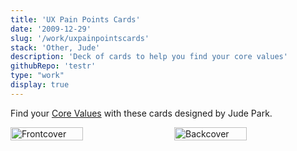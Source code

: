 ```yaml
---
title: 'UX Pain Points Cards'
date: '2009-12-29'
slug: '/work/uxpainpointscards'
stack: 'Other, Jude'
description: 'Deck of cards to help you find your core values'
githubRepo: 'testr'
type: "work"  
display: true
---
```


Find your [Core Values](https://issuu.com/judepark/docs/bookofrevelations) with these cards designed by Jude Park.


<div style="display: flex; justify-content: space-between;">
  <img src="https://64.media.tumblr.com/475595e27a569cba5c00dfc32c0ffe61/0ee66976eedcfd2f-f5/s500x750/105eeca05ce23048b643d552fb23e6b983975268.pnj" alt="Frontcover" style="width: 48%;"/>
  <img src="https://64.media.tumblr.com/fb903e168f06090c0d0dd4ae07ed9363/0ee66976eedcfd2f-57/s500x750/d577a2eb7c33cce446dd10ce3609cdd8200b8ada.pnj" alt="Backcover" style="width: 48%;"/>
</div>
<br/>

